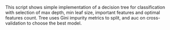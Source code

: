 This script shows simple implementation of a decision tree for classification with selection of max depth, min leaf size, important features and optimal features count.
Tree uses Gini impurity metrics to split, and auc on cross-validation to choose the best model.